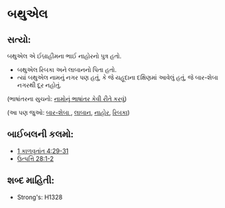 # બથુએલ

## સત્યો: 

બથુએલ એ ઈબ્રાહીમના ભાઈ નાહોરનો પુત્ર હતો.

* બથુએલ રિબકા અને લાબાનનો પિતા હતો.
* ત્યાં બથુએલ નામનું નગર પણ હતું, કે જે યહૂદાના દક્ષિણમાં આવેલું હતું, જે બાર-શેબા નગરથી દૂર નહોતું.

(ભાષાંતરના સુચનો: [નામોનું ભાષાંતર કેવી રીતે કરવું](rc://gu/ta/man/translate/translate-names))

(આ પણ જુઓ: [બાર-શેબા ](../names/beersheba.md), [લાબાન](../names/laban.md), [નાહોર](../names/nahor.md), [રિબકા](../names/rebekah.md))

## બાઈબલની કલમો: 

* [1 કાળવૃતાંત 4:29-31](rc://gu/tn/help/1ch/04/29)
* [ઉત્પત્તિ 28:1-2](rc://gu/tn/help/gen/28/01)

## શબ્દ માહિતી: 

* Strong's: H1328
